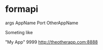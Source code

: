 # formapi

args
AppName Port OtherAppName

Someting like

"My App" 9999 http://theotherapp.com:8888
